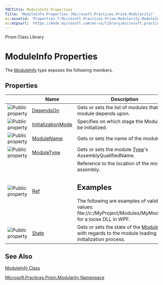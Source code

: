```yaml
---
TOCTitle: ModuleInfo Properties
Title: 'ModuleInfo Properties (Microsoft.Practices.Prism.Modularity)'
ms:assetid: 'Properties.T:Microsoft.Practices.Prism.Modularity.ModuleInfo'
ms:mtpsurl: 'https://msdn.microsoft.com/en-us/library/microsoft.practices.prism.modularity.moduleinfo_properties(v=pandp.50)'
---
```


Prism Class Library

ModuleInfo Properties
=====================

The [ModuleInfo](https://msdn.microsoft.com/library/microsoft.practices.prism.modularity.moduleinfo) type exposes the following members.

Properties
----------

<span id="propertyTableToggle"></span>
<table>

<thead>
<tr class="header">
<th> </th>
<th>Name</th>
<th>Description</th>
</tr>
</thead>
<tbody>
<tr class="odd">
<td><img src="https://msdn.microsoft.com/en-us/Gg431174.pubproperty(en-us,PandP.50).gif" title="Public property" /></td>
<td><a href="https://msdn.microsoft.com/library/microsoft.practices.prism.modularity.moduleinfo.dependson">DependsOn</a></td>
<td><div class="summary">
Gets or sets the list of modules that this module depends upon.
</div></td>
</tr>
<tr class="even">
<td><img src="https://msdn.microsoft.com/en-us/Gg431174.pubproperty(en-us,PandP.50).gif" title="Public property" /></td>
<td><a href="https://msdn.microsoft.com/library/microsoft.practices.prism.modularity.moduleinfo.initializationmode">InitializationMode</a></td>
<td><div class="summary">
Specifies on which stage the Module will be initialized.
</div></td>
</tr>
<tr class="odd">
<td><img src="https://msdn.microsoft.com/en-us/Gg431174.pubproperty(en-us,PandP.50).gif" title="Public property" /></td>
<td><a href="https://msdn.microsoft.com/library/microsoft.practices.prism.modularity.moduleinfo.modulename">ModuleName</a></td>
<td><div class="summary">
Gets or sets the name of the module.
</div></td>
</tr>
<tr class="even">
<td><img src="https://msdn.microsoft.com/en-us/Gg431174.pubproperty(en-us,PandP.50).gif" title="Public property" /></td>
<td><a href="https://msdn.microsoft.com/library/microsoft.practices.prism.modularity.moduleinfo.moduletype">ModuleType</a></td>
<td><div class="summary">
Gets or sets the module <a href="http://msdn.microsoft.com/en-us/library/42892f65">Type</a>'s AssemblyQualifiedName.
</div></td>
</tr>
<tr class="odd">
<td><img src="https://msdn.microsoft.com/en-us/Gg431174.pubproperty(en-us,PandP.50).gif" title="Public property" /></td>
<td><a href="https://msdn.microsoft.com/library/microsoft.practices.prism.modularity.moduleinfo.ref">Ref</a></td>
<td><div class="summary">
Reference to the location of the module assembly.
<div>
<h2 id="examples">Examples</h2>
<span id="exampleToggle"></span>The following are examples of valid <a href="https://msdn.microsoft.com/library/microsoft.practices.prism.modularity.moduleinfo.ref">Ref</a> values: file://c:/MyProject/Modules/MyModule.dll for a loose DLL in WPF.
</div>
</div></td>
</tr>
<tr class="even">
<td><img src="https://msdn.microsoft.com/en-us/Gg431174.pubproperty(en-us,PandP.50).gif" title="Public property" /></td>
<td><a href="https://msdn.microsoft.com/library/microsoft.practices.prism.modularity.moduleinfo.state">State</a></td>
<td><div class="summary">
Gets or sets the state of the <a href="https://msdn.microsoft.com/library/microsoft.practices.prism.modularity.moduleinfo">ModuleInfo</a> with regards to the module loading and initialization process.
</div></td>
</tr>
</tbody>
</table>

See Also
--------


[ModuleInfo Class](https://msdn.microsoft.com/library/microsoft.practices.prism.modularity.moduleinfo)

[Microsoft.Practices.Prism.Modularity Namespace](https://msdn.microsoft.com/library/microsoft.practices.prism.modularity)
